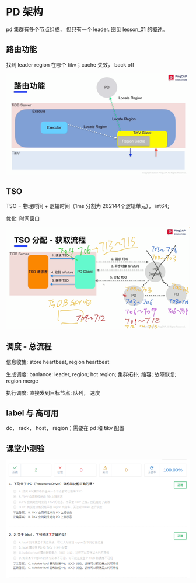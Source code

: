 # PD 架构

pd 集群有多个节点组成， 但只有一个 leader. 图见 lesson_01 的概述。

## 路由功能

找到 leader region 在哪个 tikv；cache 失效， back off

![路由功能](_images/lesson_04/route.png)

## TSO

TSO = 物理时间 + 逻辑时间（1ms 分割为 262144个逻辑单元）， int64;

优化: 时间窗口

![TSO](_images/lesson_04/tso.png)

## 调度 - 总流程

信息收集: store heartbeat, region heartbeat

生成调度: banlance: leader, region; hot region; 集群拓扑; 缩容; 故障恢复; region merge

执行调度: 直接发到目标节点: 队列， 速度

## label 与 高可用

dc， rack， host， region；需要在 pd 和 tikv 配置

## 课堂小测验

![课堂小测验](_images/lesson_04/questions.png)
